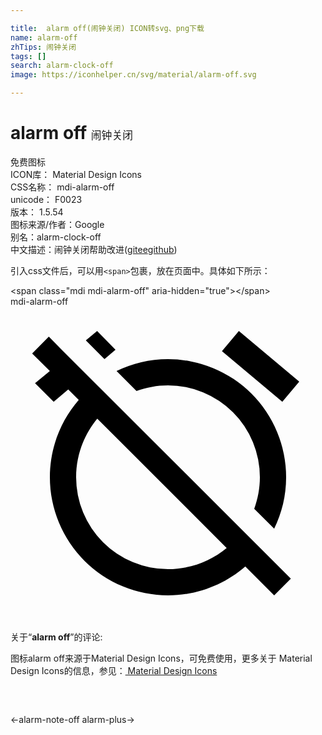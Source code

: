 ```yaml
---

title:  alarm off(闹钟关闭) ICON转svg、png下载
name: alarm-off
zhTips: 闹钟关闭
tags: []
search: alarm-clock-off
image: https://iconhelper.cn/svg/material/alarm-off.svg

---
```


# alarm off  <small style="font-size: 60%;font-weight: 100">闹钟关闭</small>


<div class="detail-page">
<p>
<span><span class="badge-success badge">免费图标</span> </span>
<br/>
<span>
ICON库：
<span class="badge-secondary badge">Material Design Icons</span> 
</span>
<br/>
<span>
CSS名称：
<span class="badge-secondary badge">mdi-alarm-off</span> 
</span>
<br/>
<span>
unicode：
<span class="badge-secondary badge">F0023</span> 
<copy-btn content='F0023' btn-title=""></copy-btn>
<copy-btn :content='String.fromCodePoint(parseInt("F0023", 16))' btn-title="复制U"></copy-btn>
</span>
<br/>
<span>
版本：
<span class="badge-secondary badge">1.5.54</span> 
</span>
<br/>
<span>图标来源/作者：<span class="badge-light badge">Google</span></span> 
<br/>
<span>别名：<span class="badge-light badge">alarm-clock-off</span></span><br/><span class="zh-detail">中文描述：<span class="badge-primary badge">闹钟关闭</span><span class="help-link"><span>帮助改进</span>(<a href="https://gitee.com/liuwave/icon-helper/edit/master/json/material/alarm-off.json" target="_blank" rel="noopener noreferrer">gitee</a><a href="https://github.com/liuwave/icon-helper/edit/master/json/material/alarm-off.json" target="_blank" rel="noopener noreferrer">github</a></span>)</span><br/>
</p>
</div>
<div class="alert alert-dark">
  <i class="mdi mdi-alarm-off mdi-48px"></i>
  <i class="mdi mdi-alarm-off mdi-36px"></i>
  <i class="mdi mdi-alarm-off mdi-24px"></i>
  <i class="mdi mdi-alarm-off mdi-18px"></i>
</div>
<div>
  <p>引入css文件后，可以用<code>&lt;span&gt;</code>包裹，放在页面中。具体如下所示：    
  </p>
  <div class="alert alert-primary" style="font-size: 14px">
    &lt;span class="mdi mdi-alarm-off" aria-hidden="true"&gt;&lt;/span&gt;
    <copy-btn content='<span class="mdi mdi-alarm-off" aria-hidden="true"></span>'></copy-btn>
  </div>
  <div class="alert alert-secondary">
    <i class="mdi mdi-alarm-off"
    style="font-size: 24px"
    aria-hidden="true"></i> mdi-alarm-off
    <copy-btn content="mdi-alarm-off" btn-title="复制图标名称"></copy-btn>
  </div>
</div>
<div id="svg" class="svg-wrap">
<svg xmlns="http://www.w3.org/2000/svg" viewBox="0 0 24 24"><path d="M8,3.28L6.6,1.86L5.74,2.57L7.16,4M16.47,18.39C15.26,19.39 13.7,20 12,20A7,7 0 0,1 5,13C5,11.3 5.61,9.74 6.61,8.53M2.92,2.29L1.65,3.57L3,4.9L1.87,5.83L3.29,7.25L4.4,6.31L5.2,7.11C3.83,8.69 3,10.75 3,13A9,9 0 0,0 12,22C14.25,22 16.31,21.17 17.89,19.8L20.09,22L21.36,20.73L3.89,3.27L2.92,2.29M22,5.72L17.4,1.86L16.11,3.39L20.71,7.25L22,5.72M12,6A7,7 0 0,1 19,13C19,13.84 18.84,14.65 18.57,15.4L20.09,16.92C20.67,15.73 21,14.41 21,13A9,9 0 0,0 12,4C10.59,4 9.27,4.33 8.08,4.91L9.6,6.43C10.35,6.16 11.16,6 12,6Z" /></svg>
</div>
<detail full-name='mdi-alarm-off'></detail>
<div class="icon-detail__container">
<p>关于“<b>alarm off</b>”的评论:</p>
</div>
<Vssue title="关于“alarm off”的评论" />    
<div><p>图标alarm off来源于Material Design Icons，可免费使用，更多关于 Material Design Icons的信息，参见：<a target="_blank" href="https://iconhelper.cn/material.html"> Material Design Icons</a>
</p></div>

<div style="padding:2rem 0 " class="page-nav"><p class="inner"><span class="prev">←<router-link to="/icon/alarm-note-off.html">alarm-note-off</router-link></span> <span class="next"><router-link to="/icon/alarm-plus.html">alarm-plus</router-link>→</span></p></div>

